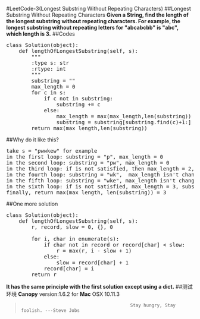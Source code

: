 #LeetCode-3(Longest Substring Without Repeating Characters)
##Longest Substring Without Repeating Characters
**Given a String, find the length of the longest substring without repeating characters. For example, the longest substring without repeating letters for "abcabcbb" is "abc", which length is 3.**
##Codes
<pre>
class Solution(object):
    def lengthOfLongestSubstring(self, s):
        """
        :type s: str
        :rtype: int
        """
        substring = ""
        max_length = 0
        for c in s:
            if c not in substring:
                substring += c
            else:
                max_length = max(max_length,len(substring))
                substring = substring[substring.find(c)+1:] + c
        return max(max_length,len(substring))
</pre>
##Why do it like this?
<pre>
take s = "pwwkew" for example
in the first loop: substring = "p", max_length = 0
in the second loop: substring = "pw", max_length = 0
in the third loop: if is not satisfied, then max_length = 2, substring = "w"
in the fourth loop: substring = "wk",  max_length isn't change
in the fifth loop: substring = "wke", max_length isn't change.
in the sixth loop: if is not satisfied, max_length = 3, substring = "kew"
finally, return max(max_length, len(substring)) = 3
</pre>
##One more solution
<pre>
class Solution(object):
    def lengthOfLongestSubstring(self, s):
        r, record, slow = 0, {}, 0
        
        for i, char in enumerate(s):
            if char not in record or record[char] < slow:
                r = max(r, i - slow + 1)
            else:
                slow = record[char] + 1
            record[char] = i
        return r
</pre>
**It has the same principle with the first solution except using a dict.**
##测试环境
**Canopy** version:1.6.2 for **Mac** OSX 10.11.3
>                                              Stay hungry, Stay foolish. ---Steve Jobs